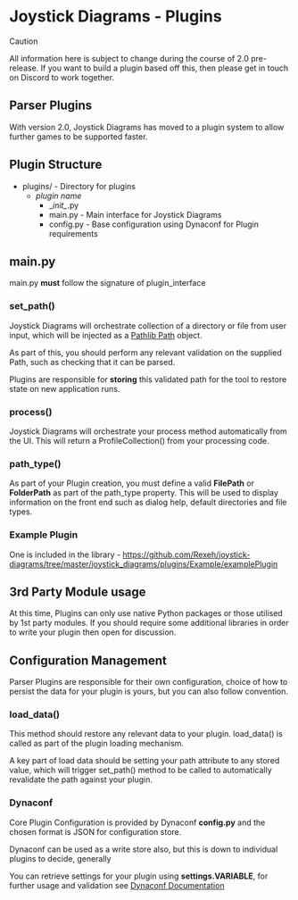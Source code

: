 # Joystick Diagrams - Plugins

> [!CAUTION]
> All information here is subject to change during the course of 2.0 pre-release. If you want to build a plugin based off this, then please get in touch on Discord to work together.

## Parser Plugins
With version 2.0, Joystick Diagrams has moved to a plugin system to allow further games to be supported faster.

## Plugin Structure
-  plugins/ - Directory for plugins
   - *plugin name*
     - \__init\__.py
     - main.py - Main interface for Joystick Diagrams
     - config.py - Base configuration using Dynaconf for Plugin requirements

## main.py
main.py **must** follow the signature of plugin_interface

### set_path()
Joystick Diagrams will orchestrate collection of a directory or file from user input, which will be injected as a [Pathlib Path](https://docs.python.org/3/library/pathlib.html) object.

As part of this, you should perform any relevant validation on the supplied Path, such as checking that it can be parsed.

Plugins are responsible for **storing** this validated path for the tool to restore state on new application runs.

### process()
Joystick Diagrams will orchestrate your process method automatically from the UI. This will return a ProfileCollection() from your processing code.

### path_type()
As part of your Plugin creation, you must define a valid **FilePath** or **FolderPath** as part of the path_type property. This will be used to display information on the front end such as dialog help, default directories and file types.

### Example Plugin
One is included in the library - https://github.com/Rexeh/joystick-diagrams/tree/master/joystick_diagrams/plugins/Example/examplePlugin


## 3rd Party Module usage
At this time, Plugins can only use native Python packages or those utilised by 1st party modules. If you should require some additional libraries in order to write your plugin then open for discussion.

## Configuration Management
Parser Plugins are responsible for their own configuration, choice of how to persist the data for your plugin is yours, but you can also follow convention.

### load_data()
This method should restore any relevant data to your plugin. load_data() is called as part of the plugin loading mechanism.

A key part of load data should be setting your path attribute to any stored value, which will trigger set_path() method to be called to automatically revalidate the path against your plugin.

### Dynaconf
Core Plugin Configuration is provided by Dynaconf **config.py** and the chosen format is JSON for configuration store.

Dynaconf can be used as a write store also, but this is down to individual plugins to decide, generally

You can retrieve settings for your plugin using **settings.VARIABLE**, for further usage and validation see [Dynaconf Documentation](https://www.dynaconf.com/)
